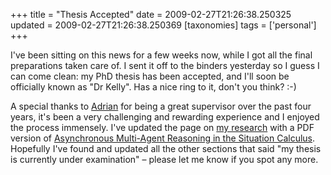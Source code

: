 +++
title = "Thesis Accepted"
date = 2009-02-27T21:26:38.250325
updated = 2009-02-27T21:26:38.250369
[taxonomies]
tags = ['personal']
+++

I've been sitting on this news for a few weeks now, while I got all the final preparations taken care of.  I sent it off to the binders yesterday so I guess I can come clean: my PhD thesis has been accepted, and I'll soon be officially known as "Dr Kelly".  Has a nice ring to it, don't you think? :-)

A special thanks to [Adrian](http://www.csse.unimelb.edu.au/~adrian/) for being a great supervisor over the past four years, it's been a very challenging and rewarding experience and I enjoyed the process immensely.  I've updated the page on [my research](/research/) with a PDF version of [Asynchronous Multi-Agent Reasoning in the Situation Calculus](/research/thesis/rfk-thesis.pdf).  Hopefully I've found and updated all the other sections that said "my thesis is currently under examination" – please let me know if you spot any more.<!-- more -->